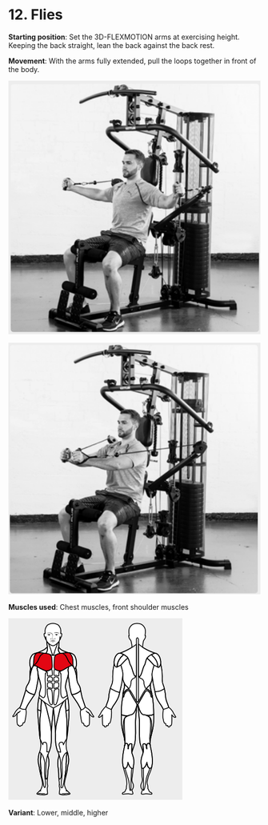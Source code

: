 # 12. Flies

__Starting position__: Set the 3D-FLEXMOTION arms at exercising height. Keeping the back straight, lean the back against the back rest.

__Movement__: With the arms fully extended, pull the loops together in front of the body.

![001](001.png)

![002](002.png)

__Muscles used__: Chest muscles, front shoulder muscles

![003](003.png)

__Variant__: Lower, middle, higher
